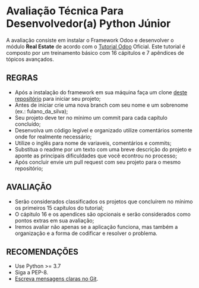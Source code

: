 # Avaliação Técnica Para Desenvolvedor(a) Python Júnior

A avaliação consiste em instalar o Framework Odoo e desenvolver o módulo  **Real Estate** de acordo com o [Tutorial Odoo](https://www.odoo.com/documentation/15.0/developer/howtos/rdtraining.html) Oficial. Este tutorial é composto por um treinamento básico com 16 cápitulos e 7 apêndices de tópicos avançados.

## REGRAS

- Após a instalação do framework em sua máquina faça um clone [deste reposítório](https://github.com/devkami/teste-dev-jr-odoo) para iniciar seu projeto;
- Antes de iniciar crie uma nova branch com seu nome e um sobrenome (ex.: fulano_da_silva);
- Seu projeto deve ter no mínimo um commit para cada capítulo concluído;
- Desenvolva um código legível e organizado utilize comentários somente onde for realmente necessário;
- Utilize o inglês para nome de variaveis, comentários e commits;
- Substitua o readme por um texto com uma breve descrição do projeto e aponte as principais dificuldades que você econtrou no processo;
- Após concluir envie um pull request com seu projeto para o mesmo repositório;

## AVALIAÇÃO

- Serão considerados classificados os projetos que concluírem no mínimo os primeiros 15 capítulos do tutorial;
- O cápitulo 16 e os apendices são opcionais e serão considerados como pontos extras em sua avaliação;
- Iremos avaliar não apenas se a aplicação funciona, mas também a organização e a forma de codificar e resolver o problema.

## RECOMENDAÇÕES

- Use Python >= 3.7
- Siga a PEP-8.
- [Escreva mensagens claras no Git](https://www.git-tower.com/learn/git/ebook/en/command-line/appendix/best-practices).